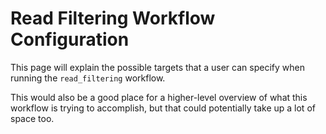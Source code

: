# Read Filtering Workflow Configuration

This page will explain the possible targets that a user
can specify when running the `read_filtering` workflow.

This would also be a good place for a higher-level
overview of what this workflow is trying to accomplish,
but that could potentially take up a lot of space too.
